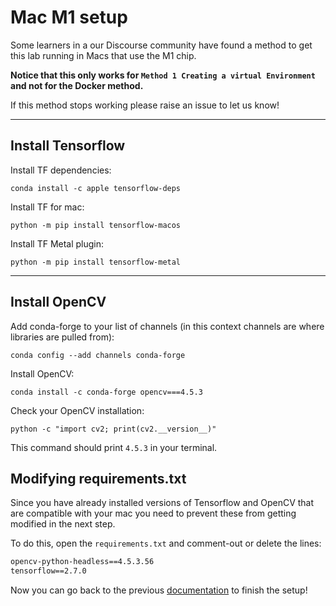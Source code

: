 # Mac M1 setup

Some learners in a our Discourse community have found a method to get this lab running in Macs that use the M1 chip.

**Notice that this only works for `Method 1 Creating a virtual Environment` and not for the Docker method.**

If this method stops working please raise an issue to let us know!

----
## Install Tensorflow

Install TF dependencies:

`conda install -c apple tensorflow-deps`


Install TF for mac:

`python -m pip install tensorflow-macos`

Install TF Metal plugin:

`python -m pip install tensorflow-metal`

-------
## Install OpenCV

Add conda-forge to your list of channels (in this context channels are where libraries are pulled from):

`conda config --add channels conda-forge`

Install OpenCV:

`conda install -c conda-forge opencv===4.5.3`

Check your OpenCV installation:

`python -c "import cv2; print(cv2.__version__)" `

This command should print `4.5.3` in your terminal.

## Modifying requirements.txt

Since you have already installed versions of Tensorflow and OpenCV that are compatible with your mac you need to prevent these from getting modified in the next step.

To do this, open the `requirements.txt` and comment-out or delete the lines:

```txt
opencv-python-headless==4.5.3.56
tensorflow==2.7.0
```

Now you can go back to the previous [documentation](./README.md) to finish the setup!

